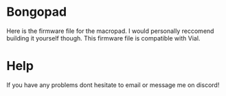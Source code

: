 # Bongopad
Here is the firmware file for the macropad. I would personally reccomend building it yourself though. This firmware file is compatible with Vial.
# Help
If you have any problems dont hesitate to email or message me on discord!
